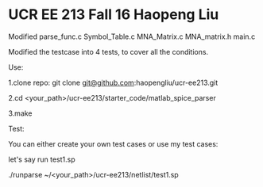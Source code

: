 # UCR EE 213 Fall 16 Haopeng Liu

Modified parse_func.c Symbol_Table.c MNA_Matrix.c MNA_matrix.h main.c

Modified the testcase into 4 tests, to cover all the conditions.

Use:

1.clone repo: git clone git@github.com:haopengliu/ucr-ee213.git

2.cd <your_path>/ucr-ee213/starter_code/matlab_spice_parser

3.make


Test:

You can either create your own test cases or use my test cases:

let's say run test1.sp

./runparse ~/<your_path>/ucr-ee213/netlist/test1.sp

